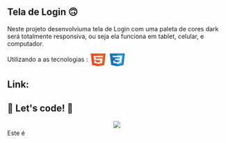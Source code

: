 ## Tela de Login 🙃

Neste projeto desenvolviuma tela de Login
com uma paleta de cores dark será totalmente responsiva, ou seja ela funciona em tablet, celular, e computador.


<div align="left">
Utilizando a as tecnologias :
<img align="center" alt="Renata-HTML" height="30" width="40" src="https://raw.githubusercontent.com/devicons/devicon/master/icons/html5/html5-original.svg">          
<img align="center" alt="Renata-CSS" height="30" width="40" src="https://raw.githubusercontent.com/devicons/devicon/master/icons/css3/css3-original.svg">
</div>

## Link: 



## 🚀 Let's code! 🚀


<div align="center">
<img src="https://user-images.githubusercontent.com/97262523/190623327-71e9f8a9-8680-4b36-b10c-0b0c03096a12.png">
</div>Este é
